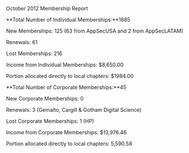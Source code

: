 October 2012 Membership Report

**Total Number of Individual Memberships:**1885

New Memberships: 125 (63 from AppSecUSA and 2 from AppSecLATAM)

Renewals: 61

Lost Memberships: 216

Income from Individual Memberships: $8,650.00

Portion allocated directly to local chapters: $1984.00

**Total Number of Corporate Memberships:**45

New Corporate Memberships: 0

Renewals: 3 (Gemalto, Cargill & Gotham Digital Science)

Lost Corporate Memberships: 1 (HP)

Income from Corporate Memberships: $13,976.46

Portion allocated directly to local chapters: 5,590.58